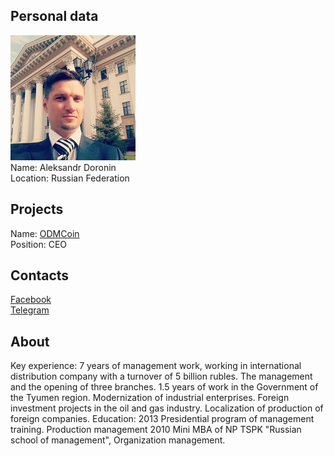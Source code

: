 ## Personal data
![aleksandr doronin photo](photo/aleksandr_doronin.jpg)  
Name:   Aleksandr Doronin  
Location: Russian Federation  
## Projects 
Name: [ODMCoin](../projects/odmcoin.md)  
Position: CEO   
## Contacts      
[Facebook](https://www.facebook.com/profile.php?id=100001016342802)  
[Telegram](https://t.me/aleksdor)
## About
Key experience: 7 years of management work, working in international distribution company with a turnover of 5 billion rubles. The management and the opening of three branches. 1.5 years of work in the Government of the Tyumen region. Modernization of industrial enterprises. Foreign investment projects in the oil and gas industry. Localization of production of foreign companies. Education: 2013 Presidential program of management training. Production management 2010 Mini MBA of NP TSPK "Russian school of management", Organization management.
